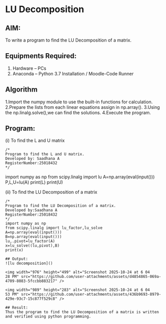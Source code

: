 # LU Decomposition 

## AIM:
To write a program to find the LU Decomposition of a matrix.

## Equipments Required:
1. Hardware – PCs
2. Anaconda – Python 3.7 Installation / Moodle-Code Runner

## Algorithm
1.Import the numpy module to use the built-in functions for calculation. 
2.Prepare the lists from each linear equations assign in np.array(). 
3.Using the np.linalg.solve(),we can find the solutions.
4.Execute the program.

## Program:
(i) To find the L and U matrix
```
/*
Program to find the L and U matrix.
Developed by: Saadhana A
RegisterNumber:25018432 
*/
```
import numpy as np
from scipy.linalg import lu
A=np.array(eval(input()))
P,L,U=lu(A)
print(L)
print(U)

(ii) To find the LU Decomposition of a matrix
```
/*
Program to find the LU Decomposition of a matrix.
Developed by:Saadhana A 
RegisterNumber:25018432 
*/
import numpy as np
from scipy.linalg import lu_factor,lu_solve
A=np.array(eval(input()))
B=np.array(eval(input()))
lu,.pivot=lu_factor(A)
x=lu_solve((lu,pivot),B)
print(x)

## Output:
![lu decomposition]()

<img width="976" height="499" alt="Screenshot 2025-10-24 at 6 04 28 PM" src="https://github.com/user-attachments/assets/d4854865-069a-4709-8083-5fccbb883217" />

<img width="989" height="283" alt="Screenshot 2025-10-24 at 6 04 53 PM" src="https://github.com/user-attachments/assets/436b9693-8979-429e-93c7-15c877f529c8" />

## Result:
Thus the program to find the LU Decomposition of a matrix is written and verified using python programming.
